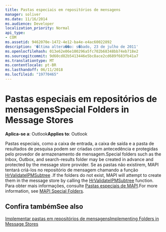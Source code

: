 ```yaml
---
title: Pastas especiais em repositórios de mensagens
manager: soliver
ms.date: 11/16/2014
ms.audience: Developer
localization_priority: Normal
api_type:
- COM
ms.assetid: 9462070e-1472-4e12-ba4e-e4ac60022892
description: '�ltima altera��o: s�bado, 23 de julho de 2011'
ms.openlocfilehash: 013e62e06e100296a5fc702b68348bb74eb718e2
ms.sourcegitcommit: 9d60cd82b5413446e5bc8ace2cd689f683fb41a7
ms.translationtype: MT
ms.contentlocale: pt-BR
ms.lasthandoff: 06/11/2018
ms.locfileid: "19770465"
---
```

# <a name="special-folders-in-message-stores"></a><span data-ttu-id="0080b-103">Pastas especiais em repositórios de mensagens</span><span class="sxs-lookup"><span data-stu-id="0080b-103">Special Folders in Message Stores</span></span>

  
  
<span data-ttu-id="0080b-104">**Aplica-se a**: Outlook</span><span class="sxs-lookup"><span data-stu-id="0080b-104">**Applies to**: Outlook</span></span> 
  
<span data-ttu-id="0080b-105">Pastas especiais, como a caixa de entrada, a caixa de saída e a pasta de resultados de pesquisa podem ser criadas com antecedência e protegidas pelo provedor de armazenamento de mensagem.</span><span class="sxs-lookup"><span data-stu-id="0080b-105">Special folders such as the Inbox, Outbox, and search-results folder may be created in advance and protected by the message store provider.</span></span> <span data-ttu-id="0080b-106">Se as pastas não existirem, MAPI tentará criá-los no repositório de mensagem chamando a função [HrValidateIPMSubtree](hrvalidateipmsubtree.md) .</span><span class="sxs-lookup"><span data-stu-id="0080b-106">If the folders do not exist, MAPI will attempt to create them in the message store by calling the [HrValidateIPMSubtree](hrvalidateipmsubtree.md) function.</span></span> <span data-ttu-id="0080b-107">Para obter mais informações, consulte [Pastas especiais de MAPI](mapi-special-folders.md).</span><span class="sxs-lookup"><span data-stu-id="0080b-107">For more information, see [MAPI Special Folders](mapi-special-folders.md).</span></span>
  
## <a name="see-also"></a><span data-ttu-id="0080b-108">Confira também</span><span class="sxs-lookup"><span data-stu-id="0080b-108">See also</span></span>



[<span data-ttu-id="0080b-109">Implementar pastas em repositórios de mensagens</span><span class="sxs-lookup"><span data-stu-id="0080b-109">Implementing Folders in Message Stores</span></span>](implementing-folders-in-message-stores.md)

